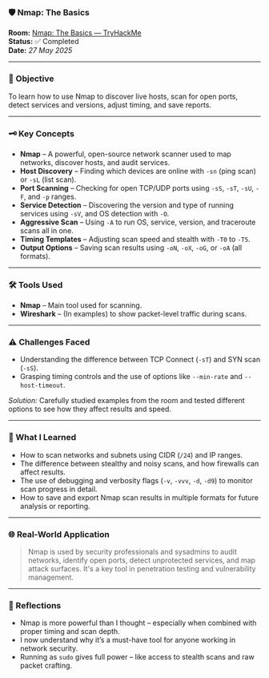### 🛡️ Nmap: The Basics

**Room:** [Nmap: The Basics — TryHackMe](https://tryhackme.com/room/nmap)  
**Status:** ✅ Completed  
**Date:** *27 May 2025*

---

### 🎯 Objective  
To learn how to use Nmap to discover live hosts, scan for open ports, detect services and versions, adjust timing, and save reports.

---

### 🗝️ Key Concepts  
- **Nmap** – A powerful, open-source network scanner used to map networks, discover hosts, and audit services.
- **Host Discovery** – Finding which devices are online with `-sn` (ping scan) or `-sL` (list scan).
- **Port Scanning** – Checking for open TCP/UDP ports using `-sS`, `-sT`, `-sU`, `-F`, and `-p` ranges.
- **Service Detection** – Discovering the version and type of running services using `-sV`, and OS detection with `-O`.
- **Aggressive Scan** – Using `-A` to run OS, service, version, and traceroute scans all in one.
- **Timing Templates** – Adjusting scan speed and stealth with `-T0` to `-T5`.
- **Output Options** – Saving scan results using `-oN`, `-oX`, `-oG`, or `-oA` (all formats).

---

### 🛠️ Tools Used  
- **Nmap** – Main tool used for scanning.
- **Wireshark** – (In examples) to show packet-level traffic during scans.

---

### ⚠️ Challenges Faced  
- Understanding the difference between TCP Connect (`-sT`) and SYN scan (`-sS`).
- Grasping timing controls and the use of options like `--min-rate` and `--host-timeout`.

*Solution:* Carefully studied examples from the room and tested different options to see how they affect results and speed.

---

### 🧠 What I Learned  
- How to scan networks and subnets using CIDR (`/24`) and IP ranges.
- The difference between stealthy and noisy scans, and how firewalls can affect results.
- The use of debugging and verbosity flags (`-v`, `-vvv`, `-d`, `-d9`) to monitor scan progress in detail.
- How to save and export Nmap scan results in multiple formats for future analysis or reporting.

---

### 🌐 Real-World Application  
> Nmap is used by security professionals and sysadmins to audit networks, identify open ports, detect unprotected services, and map attack surfaces. It's a key tool in penetration testing and vulnerability management.

---

### 💭 Reflections  
- Nmap is more powerful than I thought – especially when combined with proper timing and scan depth.
- I now understand why it’s a must-have tool for anyone working in network security.
- Running as `sudo` gives full power – like access to stealth scans and raw packet crafting.
